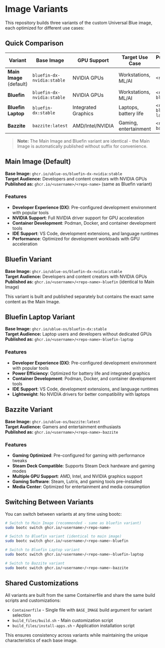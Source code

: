 # Image Variants

This repository builds three variants of the custom Universal Blue image, each optimized for different use cases:

## Quick Comparison

| Variant | Base Image | GPU Support | Target Use Case | Published As |
|---------|------------|-------------|-----------------|--------------|
| **Main Image** (default) | `bluefin-dx-nvidia:stable` | NVIDIA GPUs | Workstations, ML/AI | `<repo>` |
| **Bluefin** | `bluefin-dx-nvidia:stable` | NVIDIA GPUs | Workstations, ML/AI | `<repo>-bluefin` |
| **Bluefin Laptop** | `bluefin-dx:stable` | Integrated Graphics | Laptops, battery life | `<repo>-bluefin-laptop` |
| **Bazzite** | `bazzite:latest` | AMD/Intel/NVIDIA | Gaming, entertainment | `<repo>-bazzite` |

> **Note:** The Main Image and Bluefin variant are identical - the Main Image is automatically published without suffix for convenience.

## Main Image (Default)

**Base Image:** `ghcr.io/ublue-os/bluefin-dx-nvidia:stable`  
**Target Audience:** Developers and content creators with NVIDIA GPUs  
**Published as:** `ghcr.io/<username>/<repo-name>` (same as Bluefin variant)

### Features
- **Developer Experience (DX)**: Pre-configured development environment with popular tools
- **NVIDIA Support**: Full NVIDIA driver support for GPU acceleration
- **Container Development**: Podman, Docker, and container development tools
- **IDE Support**: VS Code, development extensions, and language runtimes
- **Performance**: Optimized for development workloads with GPU acceleration

## Bluefin Variant

**Base Image:** `ghcr.io/ublue-os/bluefin-dx-nvidia:stable`  
**Target Audience:** Developers and content creators with NVIDIA GPUs  
**Published as:** `ghcr.io/<username>/<repo-name>-bluefin` (identical to Main Image)

This variant is built and published separately but contains the exact same content as the Main Image.


## Bluefin Laptop Variant

**Base Image:** `ghcr.io/ublue-os/bluefin-dx:stable`  
**Target Audience:** Laptop users and developers without dedicated GPUs  
**Published as:** `ghcr.io/<username>/<repo-name>-bluefin-laptop`

### Features
- **Developer Experience (DX)**: Pre-configured development environment with popular tools
- **Power Efficiency**: Optimized for battery life and integrated graphics
- **Container Development**: Podman, Docker, and container development tools
- **IDE Support**: VS Code, development extensions, and language runtimes
- **Lightweight**: No NVIDIA drivers for better compatibility with laptops


## Bazzite Variant

**Base Image:** `ghcr.io/ublue-os/bazzite:latest`  
**Target Audience:** Gamers and entertainment enthusiasts  
**Published as:** `ghcr.io/<username>/<repo-name>-bazzite`

### Features
- **Gaming Optimized**: Pre-configured for gaming with performance tweaks
- **Steam Deck Compatible**: Supports Steam Deck hardware and gaming modes
- **Multiple GPU Support**: AMD, Intel, and NVIDIA graphics support
- **Gaming Software**: Steam, Lutris, and gaming tools pre-installed
- **Media Center**: Optimized for entertainment and media consumption


## Switching Between Variants

You can switch between variants at any time using bootc:

```bash
# Switch to Main Image (recommended - same as bluefin variant)
sudo bootc switch ghcr.io/<username>/<repo-name>

# Switch to Bluefin variant (identical to main image)
sudo bootc switch ghcr.io/<username>/<repo-name>-bluefin

# Switch to Bluefin Laptop variant
sudo bootc switch ghcr.io/<username>/<repo-name>-bluefin-laptop

# Switch to Bazzite variant
sudo bootc switch ghcr.io/<username>/<repo-name>-bazzite
```

## Shared Customizations

All variants are built from the same Containerfile and share the same build scripts and customizations:
- `Containerfile` - Single file with `BASE_IMAGE` build argument for variant selection
- `build_files/build.sh` - Main customization script
- `build_files/install-apps.sh` - Application installation script

This ensures consistency across variants while maintaining the unique characteristics of each base image.


